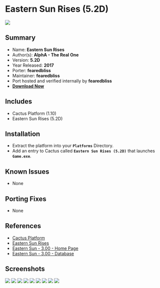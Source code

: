 # Eastern Sun Rises (5.2D)

![](https://xyinn.org/diablo/platforms/platinum/Eastern_Sun_Rises_5.2D/screenshots/Screenshot001.jpg)

## Summary

- Name: **Eastern Sun Rises**
- Author(s): **AlphA - The Real One**
- Version: **5.2D**
- Year Released: **2017**
- Porter: **fearedbliss**
- Maintainer: **fearedbliss**
- Port hosted and verified internally by **fearedbliss**
- [**Download Now**](https://xyinn.org/diablo/platforms/platinum/Eastern_Sun_Rises_5.2D/)

## Includes

- Cactus Platform (1.10)
- Eastern Sun Rises (5.2D)

## Installation

- Extract the platform into your **`Platforms`** Directory.
- Add an entry to Cactus called **`Eastern Sun Rises (5.2D)`** that launches
  **`Game.exe`**.

## Known Issues

- None

## Porting Fixes

- None

## References

- [Cactus Platform](https://github.com/fearedbliss/Cactus)
- [Eastern Sun Rises](https://d2mods.info/forum/viewtopic.php?f=193&t=63481)
- [Eastern Sun - 3.00 - Home Page](http://esdb.d2se.org/)
- [Eastern Sun - 3.00 - Database](https://d2mods.info/resources/easternsun-database/)

## Screenshots

![](https://xyinn.org/diablo/platforms/platinum/Eastern_Sun_Rises_5.2D/screenshots/Screenshot002.jpg)
![](https://xyinn.org/diablo/platforms/platinum/Eastern_Sun_Rises_5.2D/screenshots/Screenshot003.jpg)
![](https://xyinn.org/diablo/platforms/platinum/Eastern_Sun_Rises_5.2D/screenshots/Screenshot004.jpg)
![](https://xyinn.org/diablo/platforms/platinum/Eastern_Sun_Rises_5.2D/screenshots/Screenshot005.jpg)
![](https://xyinn.org/diablo/platforms/platinum/Eastern_Sun_Rises_5.2D/screenshots/Screenshot006.jpg)
![](https://xyinn.org/diablo/platforms/platinum/Eastern_Sun_Rises_5.2D/screenshots/Screenshot007.jpg)
![](https://xyinn.org/diablo/platforms/platinum/Eastern_Sun_Rises_5.2D/screenshots/Screenshot008.jpg)
![](https://xyinn.org/diablo/platforms/platinum/Eastern_Sun_Rises_5.2D/screenshots/Screenshot009.jpg)
![](https://xyinn.org/diablo/platforms/platinum/Eastern_Sun_Rises_5.2D/screenshots/Screenshot010.jpg)